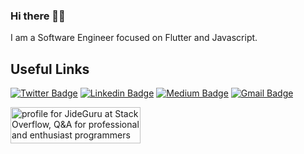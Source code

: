 ### Hi there 👋🏾

I am a Software Engineer focused on Flutter and Javascript. 

## Useful Links
[![Twitter Badge](https://img.shields.io/badge/-@iamjideguru-1ca0f1?style=flat-square&labelColor=1ca0f1&logo=twitter&logoColor=white&link=https://twitter.com/iamjideguru)](https://twitter.com/iamjideguru) [![Linkedin Badge](https://img.shields.io/badge/-jideguru-blue?style=flat-square&logo=Linkedin&logoColor=white&link=https://www.linkedin.com/in/festus-babajide-olusegun-b2b197128/?lipi=urn%3Ali%3Apage%3Ad_flagship3_feed%3BJMOzaowTQAWNqI8kEwJI1w%3D%3D)](https://www.linkedin.com/in/festus-babajide-olusegun-b2b197128/?lipi=urn%3Ali%3Apage%3Ad_flagship3_feed%3BJMOzaowTQAWNqI8kEwJI1w%3D%3D) [![Medium Badge](https://img.shields.io/badge/-@jideguru-03a57a?style=flat-square&labelColor=000000&logo=Medium&link=https://medium.com/@jideguru/)](https://medium.com/@jideguru)
[![Gmail Badge](https://img.shields.io/badge/-guruliciousjide@gmail.com-c14438?style=flat-square&logo=Gmail&logoColor=white&link=mailto:guruliciousjide@gmail.com)](mailto:guruliciousjide@gmail.com)

<a href="https://stackoverflow.com/users/10835183/jideguru"><img src="https://stackoverflow.com/users/flair/10835183.png" width="208" height="58" alt="profile for JideGuru at Stack Overflow, Q&amp;A for professional and enthusiast programmers" title="profile for JideGuru at Stack Overflow, Q&amp;A for professional and enthusiast programmers"></a>
